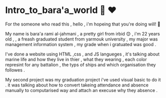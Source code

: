 # Intro_to_bara'a_world :cherry_blossom: :heart:


For the someone who read this , hello , i'm hopeing that you're doing will! :smiling_face_with_three_hearts:

My name is bara'a rami al-jahmani , a pretty girl from irbid  :blush: , i'm 22 years old , , a freash graduated student from yarmouk university , my major was management information system , my grade when i gratuated was good .

I've done a website using HTML ,css , and JS langueges , it's talking about marine life and how they live in thier , what they wearing , each color represint for any battalion , the typs of ships and which organisation they followes .

My second project was my graduation project i've used visual basic to do it . it was talking about how to convert takeing attendance and absence manually to computarised way and attach an execuse why they absence .


